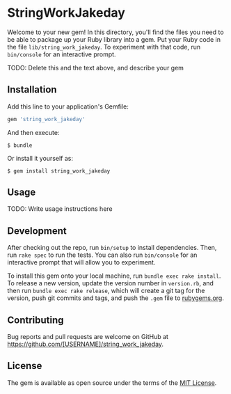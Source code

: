 # StringWorkJakeday

Welcome to your new gem! In this directory, you'll find the files you need to be able to package up your Ruby library into a gem. Put your Ruby code in the file `lib/string_work_jakeday`. To experiment with that code, run `bin/console` for an interactive prompt.

TODO: Delete this and the text above, and describe your gem

## Installation

Add this line to your application's Gemfile:

```ruby
gem 'string_work_jakeday'
```

And then execute:

    $ bundle

Or install it yourself as:

    $ gem install string_work_jakeday

## Usage

TODO: Write usage instructions here

## Development

After checking out the repo, run `bin/setup` to install dependencies. Then, run `rake spec` to run the tests. You can also run `bin/console` for an interactive prompt that will allow you to experiment.

To install this gem onto your local machine, run `bundle exec rake install`. To release a new version, update the version number in `version.rb`, and then run `bundle exec rake release`, which will create a git tag for the version, push git commits and tags, and push the `.gem` file to [rubygems.org](https://rubygems.org).

## Contributing

Bug reports and pull requests are welcome on GitHub at https://github.com/[USERNAME]/string_work_jakeday.


## License

The gem is available as open source under the terms of the [MIT License](http://opensource.org/licenses/MIT).

